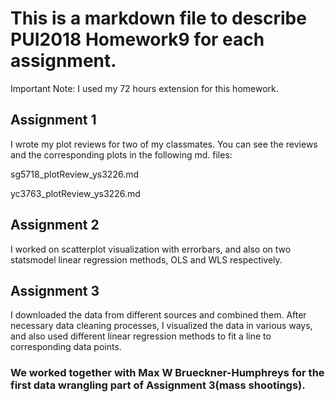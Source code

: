 # This is a markdown file to describe PUI2018 Homework9 for each assignment. 
Important Note: I used my 72 hours extension for this homework.

## Assignment 1 
I wrote my plot reviews for two of my classmates. You can see the reviews and the corresponding plots in the following md. files:

sg5718_plotReview_ys3226.md

yc3763_plotReview_ys3226.md

## Assignment 2
I worked on scatterplot visualization with errorbars, and also on two statsmodel linear regression methods, OLS and WLS respectively.

## Assignment 3
I downloaded the data from different sources and combined them. After necessary data cleaning processes, I visualized the data in various ways, and also used different linear regression methods to fit a line to corresponding data points.


### We worked together with Max W Brueckner-Humphreys for the first data wrangling part of Assignment 3(mass shootings).
